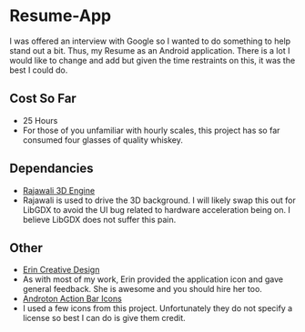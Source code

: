 Resume-App
==========

I was offered an interview with Google so I wanted to do something to help stand out a bit. Thus, my Resume as an Android application. There is a lot I would like to change and add but given the time restraints on this, it was the best I could do.

## Cost So Far
 * 25 Hours
  * For those of you unfamiliar with hourly scales, this project has so far consumed four glasses of quality whiskey.

## Dependancies
 * [Rajawali 3D Engine](https://github.com/MasDennis/Rajawali)
  * Rajawali is used to drive the 3D background. I will likely swap this out for LibGDX to avoid the UI bug related to hardware acceleration being on. I believe LibGDX does not suffer this pain.

## Other
 * [Erin Creative Design](http://erincreativedesign.com/)
  * As with most of my work, Erin provided the application icon and gave general feedback. She is awesome and you should hire her too.
 * [Androton Action Bar Icons](https://github.com/svenkapudija/Androton-Action-Bar-Icons)
  * I used a few icons from this project. Unfortunately they do not specify a license so best I can do is give them credit.
